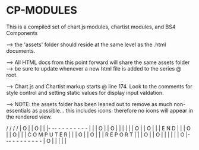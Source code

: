 # CP-MODULES

This is a compiled set of chart.js modules, chartist modules, and BS4 Components

--> the 'assets' folder should reside at the same level as the .html documents.

--> All HTML docs from this point forward will share the same assets folder --> be sure to update whenever a new html file is added to the series @ root.

--> Chart.js and Chartist markup starts @ line 174.  Look to the comments for style control and
setting static values for display input valdation.

--> NOTE: the assets folder has been leaned out to remove as much non-essentials as
possible... this includes icons. therefore no icons will appear in the rendered view.



/   /                     /   /
| O |                     | O |
|   |- -- - - - - - - - - |   |
| O |                     | O |
|   |                     |   |
| O |                     | O |
|   |   E N D             |   |
| O |                     | O |
|   |   C O M P U T E R   |   |
| O |                     | O |
|   |   R E P O R T       |   |
| O |                     | O |
|   |                     |   |
| O |- -- - - - - - - - - | O |
|   |                     |   |

